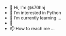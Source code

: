 - 👋 Hi, I’m @k70hnj
- 👀 I’m interested in Python
- 🌱 I’m currently learning ...
- 💞️
- 📫 How to reach me ...

<!---
k70hnj/k70hnj is a ✨ special ✨ repository because its `README.md` (this file) appears on your GitHub profile.
You can click the Preview link to take a look at your changes.
--->
